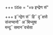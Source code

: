 +++
title = "०७ इन्द्रेण सं"

+++
इ᳓न्द्रेण सं᳓ हि᳓ दृ᳓क्षसे  
संजग्मानो᳓ अ᳓बिभ्युषा  
मन्दू᳓ समान᳓वर्चसा